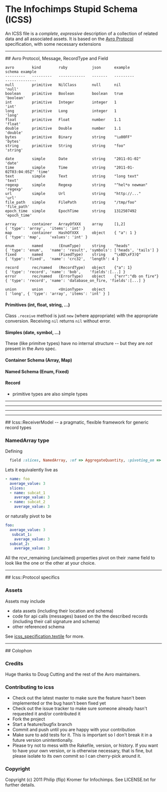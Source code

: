 # The Infochimps Stupid Schema (ICSS)

An ICSS file is a *complete*, *expressive* description of a collection of related data and all associated assets. It is based on the [Avro Protocol](http://avro.apache.org/docs/current/index.html) specification, with some necessary extensions

___________________________________________________________________________
<a name="avro" >
## Avro Protocol, Message, RecordType and Field


    avro        kind        ruby           json      example                schema example
    ---------   ---------   ------------   -------   ---------              --------------
    null        primitive   NilClass       null      nil                    'null'
    boolean     primitive   Boolean        boolean   true                   'boolean'
    int         primitive   Integer        integer   1                      'int'
    long        primitive   Long           integer   1                      'long'
    float       primitive   Float          number    1.1                    'float'
    double      primitive   Double         number    1.1                    'double'
    bytes       primitive   Binary         string    "\u00FF"               'bytes'
    string      primitive   String         string    "foo"                  'string'

    date        simple      Date           string    "2011-01-02"           'date'
    time        simple      Time           string    "2011-01-02T03:04:05Z" 'time'
    text        simple      Text           string    "long text"            'text'
    regexp      simple      Regexp         string    "^hel*o newman"        'regexp'
    url         simple      Url            string    "http://..."           'url'
    file_path   simple      FilePath       string    "/tmp/foo"             'file_path'
    epoch_time  simple      EpochTime      string    1312507492             'epoch_time'

    array       container   ArrayOfXXX     array     [1,2]                  { 'type': 'array',  'items': 'int' }
    map         container   HashOfXXX      object    { "a": 1 }             { 'type': 'map',    'values': 'int' }

    enum        named       (EnumType)     string    "heads"                { 'type': 'enum',   'name': 'result', 'symbols': ['heads', 'tails'] }
    fixed       named       (FixedType)    string    "\xBD\xF3)Q"           { 'type': 'fixed',  'name': 'crc32',  'length': 4 }

    record      rec/named   (RecordType)   object    {"a": 1}               { 'type': 'record', 'name': 'bob',    'fields':[...] }
    error       rec/named   (ErrorType)    object    {"err":"db on fire"}   { 'type': 'record', 'name': 'database_on_fire, 'fields':[...] }

    union       union       <UnionType>    object                           [ 'long', { 'type': 'array', 'items': 'int' } ]


#### Primitives (int, float, string, ...)

Class `.receive` method is just `new` (where appropriate) with the appropriate conversion. Receiving `nil` returns `nil` without error.

#### Simples (date, symbol, ...)

These (like primitve types) have no internal structure -- but they are *not* present in the Avro spec.

#### Container Schema (Array, Map)

#### Named Schema (Enum, Fixed)


#### Record
* primitive types are also simple types

__________________________________________________________________________
__________________________________________________________________________
__________________________________________________________________________

___________________________________________________________________________
<a name="model" >
## Icss::ReceiverModel -- a pragmatic, flexible framework for generic record types


### NamedArray type

Defining

```ruby
  field :slices, NamedArray, :of => AggregateQuantity, :pivoting_on => :name, :receives => :remaining
```

Lets it equivalently live as

```yaml
- name: foo
  average_value: 3
  slices:
  - name: subcat_1
    average_value: 3
  - name: subcat_2
    average_value: 3
```

or naturally pivot to be

```yaml
foo:
  average_value: 3
   subcat_1:
    average_value: 3
  subcat_2:
    average_value: 3
```

All the rcvr_remaining (unclaimed) properties pivot on their :name field to look like the one or the other at your choice.

___________________________________________________________________________
<a name="protocol" >
## Icss::Protocol specifics

### Assets

Assets may include
* data assets (including their location and schema)
* code for api calls (messages) based on the the described records (including their call signature and schema)
* other referenced schema

See [icss_specification.textile](icss/blob/master/icss_specification.textile) for more.

___________________________________________________________________________
<a name="colophon" >
## Colophon

### Credits

Huge thanks to Doug Cutting and the rest of the Avro maintainers.

### Contributing to icss

* Check out the latest master to make sure the feature hasn't been implemented or the bug hasn't been fixed yet
* Check out the issue tracker to make sure someone already hasn't requested it and/or contributed it
* Fork the project
* Start a feature/bugfix branch
* Commit and push until you are happy with your contribution
* Make sure to add tests for it. This is important so I don't break it in a future version unintentionally.
* Please try not to mess with the Rakefile, version, or history. If you want to have your own version, or is otherwise necessary, that is fine, but please isolate to its own commit so I can cherry-pick around it.

### Copyright

Copyright (c) 2011 Philip (flip) Kromer for Infochimps. See LICENSE.txt for
further details.

